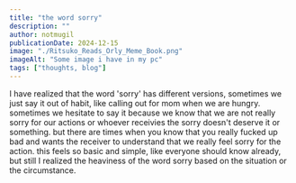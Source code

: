 ```yaml
---
title: "the word sorry"
description: ""
author: notmugil
publicationDate: 2024-12-15
image: "./Ritsuko_Reads_Orly_Meme_Book.png"
imageAlt: "Some image i have in my pc"
tags: ["thoughts, blog"]
---
```


I have realized that the word 'sorry' has different versions, sometimes we just say it out of habit, like calling out for mom when we are hungry. sometimes we hesitate to say it because we know that we are not really sorry for our actions or whoever receivies the sorry doesn't deserve it or something. but there are times when you know that you really fucked up bad and wants the receiver to understand that we really feel sorry for the action. this feels so basic and simple, like everyone should know already, but still I realized the heaviness of the word sorry based on the situation or the circumstance.

